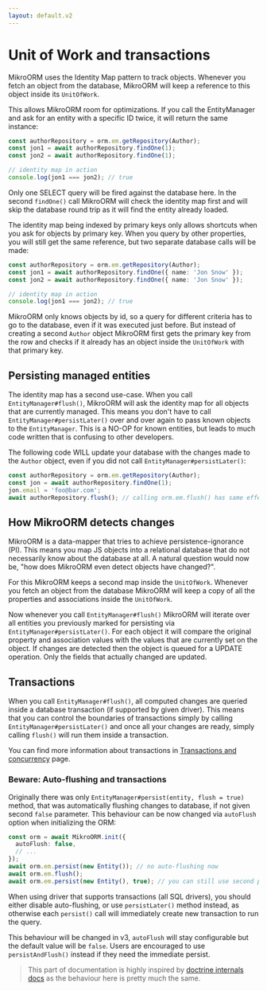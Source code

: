 ```yaml
---
layout: default.v2
---
```


# Unit of Work and transactions

MikroORM uses the Identity Map pattern to track objects. Whenever you fetch an object from 
the database, MikroORM will keep a reference to this object inside its `UnitOfWork`. 

This allows MikroORM room for optimizations. If you call the EntityManager and ask for an 
entity with a specific ID twice, it will return the same instance:

```typescript
const authorRepository = orm.em.getRepository(Author);
const jon1 = await authorRepository.findOne(1);
const jon2 = await authorRepository.findOne(1);

// identity map in action
console.log(jon1 === jon2); // true
```

Only one SELECT query will be fired against the database here. In the second `findOne()` 
call MikroORM will check the identity map first and will skip the database round trip as
it will find the entity already loaded.

The identity map being indexed by primary keys only allows shortcuts when you ask for objects 
by primary key. When you query by other properties, you will still get the same reference, 
but two separate database calls will be made:

```typescript
const authorRepository = orm.em.getRepository(Author);
const jon1 = await authorRepository.findOne({ name: 'Jon Snow' });
const jon2 = await authorRepository.findOne({ name: 'Jon Snow' });

// identity map in action
console.log(jon1 === jon2); // true
```

MikroORM only knows objects by id, so a query for different criteria has to go to the database, 
even if it was executed just before. But instead of creating a second `Author` object MikroORM 
first gets the primary key from the row and checks if it already has an object inside the 
`UnitOfWork` with that primary key. 

## Persisting managed entities

The identity map has a second use-case. When you call `EntityManager#flush()`, MikroORM will 
ask the identity map for all objects that are currently managed. This means you don't have to 
call `EntityManager#persistLater()` over and over again to pass known objects to the 
`EntityManager`. This is a NO-OP for known entities, but leads to much code written that is 
confusing to other developers.

The following code WILL update your database with the changes made to the `Author` object, 
even if you did not call `EntityManager#persistLater()`:

```typescript
const authorRepository = orm.em.getRepository(Author);
const jon = await authorRepository.findOne(1);
jon.email = 'foo@bar.com';
await authorRepository.flush(); // calling orm.em.flush() has same effect
```

## How MikroORM detects changes

MikroORM is a data-mapper that tries to achieve persistence-ignorance (PI). This means you 
map JS objects into a relational database that do not necessarily know about the database at 
all. A natural question would now be, "how does MikroORM even detect objects have changed?".

For this MikroORM keeps a second map inside the `UnitOfWork`. Whenever you fetch an object 
from the database MikroORM will keep a copy of all the properties and associations inside 
the `UnitOfWork`. 

Now whenever you call `EntityManager#flush()` MikroORM will iterate over all entities you 
previously marked for persisting via `EntityManager#persistLater()`. For each object it will
compare the original property and association values with the values that are currently set 
on the object. If changes are detected then the object is queued for a UPDATE operation. 
Only the fields that actually changed are updated.

## Transactions

When you call `EntityManager#flush()`, all computed changes are queried inside a database
transaction (if supported by given driver). This means that you can control the boundaries 
of transactions simply by calling `EntityManager#persistLater()` and once all your changes 
are ready, simply calling `flush()` will run them inside a transaction. 

You can find more information about transactions in [Transactions and concurrency](transactions.md) 
page.

### Beware: Auto-flushing and transactions

Originally there was only `EntityManager#persist(entity, flush = true)` method, that was
automatically flushing changes to database, if not given second `false` parameter. This 
behaviour can be now changed via `autoFlush` option when initializing the ORM:

```typescript
const orm = await MikroORM.init({
  autoFlush: false,
  // ...
});
await orm.em.persist(new Entity()); // no auto-flushing now
await orm.em.flush();
await orm.em.persist(new Entity(), true); // you can still use second parameter to auto-flush
```

When using driver that supports transactions (all SQL drivers), you should either disable 
auto-flushing, or use `persistLater()` method instead, as otherwise each `persist()` call 
will immediately create new transaction to run the query.

This behaviour will be changed in v3, `autoFlush` will stay configurable but the default 
value will be `false`. Users are encouraged to use `persistAndFlush()` instead if they need
the immediate persist. 

> This part of documentation is highly inspired by [doctrine internals docs](https://www.doctrine-project.org/projects/doctrine-orm/en/2.6/reference/unitofwork.html)
> as the behaviour here is pretty much the same.
